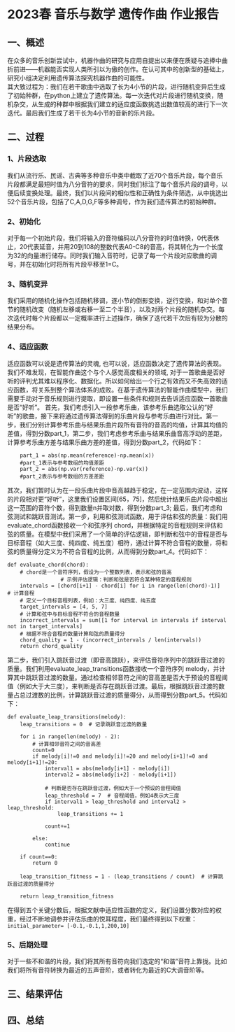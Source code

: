 # 2023春 音乐与数学 遗传作曲 作业报告
## 一、概述
在众多的音乐创新尝试中，机器作曲的研究与应用自提出以来便在质疑与追捧中曲折前进——机器能否实现人类所引以为傲的创作。在认可其中的创新型的基础上，研究小组决定利用遗传算法探究机器作曲的可能性。        
其大致过程为：我们在若干歌曲中选取了长为4小节的片段，进行随机变异后生成了初始种群，在python上建立了遗传算法。每一次迭代对片段进行随机变换，随机杂交，从生成的种群中根据我们建立的适应度函数挑选出数值较高的进行下一次迭代。最后我们生成了若干长为4小节的音新的乐片段。
## 二、过程
### 1、片段选取
我们从流行乐、民谣、古典等多种音乐中类中截取了近70个音乐片段，每个音乐片段都满足最短时值为八分音符的要求，同时我们标注了每个音乐片段的调号，以便后续变换处理。最终，我们以片段间的相似性和正确性为条件筛选，从中挑选出52个音乐片段，包括了C,A,D,G,F等多种调号，作为我们遗传算法的初始种群。
### 2、初始化
对于每一个初始片段，我们将输入的音符编码以八分音符的时值转换，0代表休止，20代表延音，并用20到108的整数代表A0-C8的音高，将其转化为一个长度为32的向量进行储存。同时我们输入音符时，记录了每一个片段对应歌曲的调号，并在初始化时将所有片段平移至1=C。
### 3、随机变异
我们采用的随机化操作包括随机移调，逐小节的倒影变换，逆行变换，和对单个音节的随机改变（随机左移或右移一至二个半音），以及对两个片段的随机杂交。每次迭代时每个片段都以一定概率进行上述操作，确保了迭代若干次后有较为分散的结果分布。
### 4、适应函数
 适应函数可以说是遗传算法的灵魂, 也可以说，适应函数决定了遗传算法的表现。我们不难发现，在智能作曲这个与个人感觉高度相关的领域, 对于一首歌曲是否好听的评判尤其难以程序化、数据化。所以如何给出一个行之有效而又不失高效的适应函数，将关系到整个算法体系的成败。在基于遗传算法的智能作曲模型中，我们需要手动对于音乐规则进行提取，即设置一些条件和规则去告诉适应函数一首歌曲是否“好听”。
 首先，我们考虑引入一段参考乐曲，该参考乐曲选取公认的“好听”的歌曲，接下来将通过遗传算法得到的乐曲片段与参考乐曲进行对比。第一步，我们分别计算参考乐曲与结果乐曲片段所有音符的音高的均值，计算其均值的差值，得到分数part_1，第二步，我们考虑参考乐曲与结果乐曲音高浮动的差距，计算参考乐曲方差与结果乐曲方差的差值，得到分数part_2，代码如下：
```
    part_1 = abs(np.mean(reference)-np.mean(x))  
    #part_1表示与参考数组的均值差距
    part_2 = abs(np.var(reference)-np.var(x))   
    #part_2表示与参考数组的方差差距 
```
 其次，我们暂时认为在一段乐曲片段中音高越趋于稳定，在一定范围内波动，这样的片段相对更“好听”，这里我们设置区间[65，75]，然后统计结果乐曲片段中超出这一范围的音符个数，得到数量n并取对数，得到分数part_3;
 最后，我们考虑和弦测试和跳跃音测试。第一步，利用和弦测试函数，用于评估和弦的质量：我们用evaluate_chord函数接收一个和弦序列 chord，并根据特定的音程规则来评估和弦的质量。在模型中我们采用了一个简单的评估逻辑，即判断和弦中的音程是否与目标音程（如大三度、纯四度、纯五度）相符，通过计算不符合音程的数量，将和弦的质量得分定义为不符合音程的比例，从而得到分数part_4。代码如下：
```
def evaluate_chord(chord):
    # chord是一个音符序列，假设为一个整数列表，表示和弦的音高      
                 # 示例评估逻辑：判断和弦是否符合某种特定的音程规则
    intervals = [chord[i+1] - chord[i] for i in range(len(chord)-1)]  # 计算音程
    # 定义一个目标音程列表，例如：大三度、纯四度、纯五度
    target_intervals = [4, 5, 7]    
    # 计算和弦中与目标音程不符合的音程数量
    incorrect_intervals = sum([1 for interval in intervals if interval not in target_intervals]  
    # 根据不符合音程的数量计算和弦的质量得分
    chord_quality = 1 - (incorrect_intervals / len(intervals))
    return chord_quality
```
第二步，我们引入跳跃音过渡（即音高跳跃），来评估音符序列中的跳跃音过渡的质量。我们利用evaluate_leap_transitions函数接收一个音符序列 melody，并计算其中跳跃音过渡的数量。通过检查相邻音符之间的音高差是否大于预设的音程阈值（例如大于大三度），来判断是否存在跳跃音过渡。最后，根据跳跃音过渡的数量占总过渡数的比例，计算跳跃音过渡的质量得分，从而得到分数part_5。代码如下：
```
def evaluate_leap_transitions(melody):
    leap_transitions = 0  # 记录跳跃音过渡的数量

    for i in range(len(melody) - 2):
        # 计算相邻音符之间的音高差
        count=0
        if melody[i]!=0 and melody[i]!=20 and melody[i+1]!=0 and melody[i+1]!=20:
            interval1 = abs(melody[i+1] - melody[i])
            interval2 = abs(melody[i+2] - melody[i+1])
            
            # 判断是否存在跳跃音过渡，例如大于一个预设的音程阈值
            leap_threshold = 7  # 音程阈值，例如4表示大三度
            if interval1 > leap_threshold and interval2 > leap_threshold:
                leap_transitions += 1
            
            count+=1
        
        else:
            continue
    
    if count==0:
        return 0
    
    leap_transition_fitness = 1 - (leap_transitions / count)  # 计算跳跃音过渡的质量得分
    
    return leap_transition_fitness

```
 在得到五个关键分数后，根据文献中适应性函数的定义，我们设置分数对应的权重，经过不断地调参并评估乐曲的悦耳程度，我们最终得到以下权重：
```initial_parameter= [-0.1,-0.1,1,200,10]```
### 5、后期处理
对于一些不和谐的片段，我们将其所有音符向我们选定的“和谐”音符上靠拢。比如我们将所有音符转换为最近的五声音阶，或者转化为最近的C大调音阶等。
## 三、结果评估
## 四、总结
